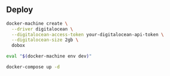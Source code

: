 ## Deploy

```sh
docker-machine create \
  --driver digitalocean \
  --digitalocean-access-token your-digitalocean-api-token \
  --digitalocean-size 2gb \
  dobox
```

```sh
eval "$(docker-machine env dev)"
```

```sh
docker-compose up -d
```
